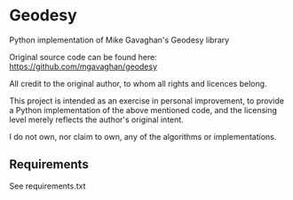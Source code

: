 # Geodesy
Python implementation of Mike Gavaghan's Geodesy library

Original source code can be found here:
https://github.com/mgavaghan/geodesy

All credit to the original author, to whom all rights and licences belong.

This project is intended as an exercise in personal improvement, to provide a Python implementation of the above mentioned code, and the licensing level merely reflects the author's original intent.

I do not own, nor claim to own, any of the algorithms or implementations.


## Requirements
See requirements.txt

